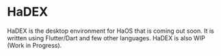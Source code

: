 # HaDEX
HaDEX is the desktop environment for HaOS that is coming out soon. It is written using Flutter/Dart and few other languages. HaDEX is also WIP (Work in Progress).
